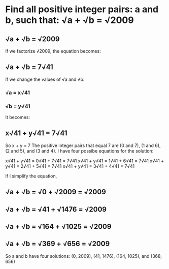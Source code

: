 # Find all positive integer pairs: a and b, such that: √a + √b = √2009

## √a + √b = √2009

If we factorize √2009, the equation becomes:
## √a + √b = 7√41

If we change the values of √a and √b:
### √a = x√41 
### √b = y√41

It becomes:
## x√41 + y√41 = 7√41

So x + y = 7
The positive integer pairs that equal 7 are (0 and 7), (1 and 6), (2 and 5), and (3 and 4).
I have four possibe equations for the solution:

x√41 + y√41  = 0√41 + 7√41 = 7√41
x√41 + y√41  = 1√41 + 6√41 = 7√41
x√41 + y√41  = 2√41 + 5√41 = 7√41
x√41 + y√41  = 3√41 + 4√41 = 7√41

If I simplify the equation, 
## √a + √b  = √0 + √2009 = √2009
## √a + √b  = √41 + √1476 = √2009
## √a + √b  = √164 + √1025 = √2009
## √a + √b  = √369 + √656 = √2009

So a and b have four solutions: (0, 2009), (41, 1476), (164, 1025), and (368, 656)
